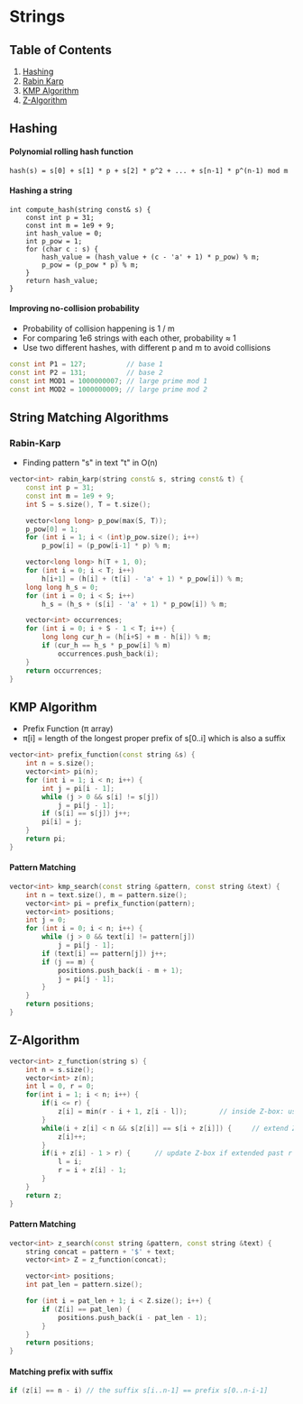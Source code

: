 # Strings

## Table of Contents
1. [Hashing](#hashing)
2. [Rabin Karp](#rabin-karp)
3. [KMP Algorithm](#kmp-algorithm)
4. [Z-Algorithm](#z-algorithm)

## Hashing

#### Polynomial rolling hash function
```
hash(s) = s[0] + s[1] * p + s[2] * p^2 + ... + s[n-1] * p^(n-1) mod m
```
#### Hashing a string
```
int compute_hash(string const& s) {
    const int p = 31;
    const int m = 1e9 + 9;
    int hash_value = 0;
    int p_pow = 1;
    for (char c : s) {
        hash_value = (hash_value + (c - 'a' + 1) * p_pow) % m;
        p_pow = (p_pow * p) % m;
    }
    return hash_value;
}
```

#### Improving no-collision probability
- Probability of collision happening is 1 / m
- For comparing 1e6 strings with each other, probability ≈ 1
- Use two different hashes, with different p and m to avoid collisions
```cpp
const int P1 = 127;          // base 1
const int P2 = 131;          // base 2
const int MOD1 = 1000000007; // large prime mod 1
const int MOD2 = 1000000009; // large prime mod 2
```

##  String Matching Algorithms

### Rabin-Karp
- Finding pattern "s" in text "t" in O(n)
```cpp
vector<int> rabin_karp(string const& s, string const& t) {
    const int p = 31; 
    const int m = 1e9 + 9;
    int S = s.size(), T = t.size();

    vector<long long> p_pow(max(S, T)); 
    p_pow[0] = 1; 
    for (int i = 1; i < (int)p_pow.size(); i++) 
        p_pow[i] = (p_pow[i-1] * p) % m;

    vector<long long> h(T + 1, 0); 
    for (int i = 0; i < T; i++)
        h[i+1] = (h[i] + (t[i] - 'a' + 1) * p_pow[i]) % m; 
    long long h_s = 0; 
    for (int i = 0; i < S; i++) 
        h_s = (h_s + (s[i] - 'a' + 1) * p_pow[i]) % m; 

    vector<int> occurrences;
    for (int i = 0; i + S - 1 < T; i++) {
        long long cur_h = (h[i+S] + m - h[i]) % m;
        if (cur_h == h_s * p_pow[i] % m)
            occurrences.push_back(i);
    }
    return occurrences;
}
```

## KMP Algorithm

- Prefix Function (π array)
- π[i] = length of the longest proper prefix of s[0..i] which is also a suffix

```cpp
vector<int> prefix_function(const string &s) {
    int n = s.size();
    vector<int> pi(n);
    for (int i = 1; i < n; i++) {
        int j = pi[i - 1];
        while (j > 0 && s[i] != s[j])
            j = pi[j - 1];
        if (s[i] == s[j]) j++;
        pi[i] = j;
    }
    return pi;
}
```

#### Pattern Matching

```cpp
vector<int> kmp_search(const string &pattern, const string &text) {
    int n = text.size(), m = pattern.size();
    vector<int> pi = prefix_function(pattern);
    vector<int> positions;
    int j = 0;
    for (int i = 0; i < n; i++) {
        while (j > 0 && text[i] != pattern[j])
            j = pi[j - 1];
        if (text[i] == pattern[j]) j++;
        if (j == m) {
            positions.push_back(i - m + 1);
            j = pi[j - 1];
        }
    }
    return positions;
}
```


## Z-Algorithm
```cpp
vector<int> z_function(string s) {
    int n = s.size();
    vector<int> z(n);
    int l = 0, r = 0;
    for(int i = 1; i < n; i++) {
        if(i <= r) {
            z[i] = min(r - i + 1, z[i - l]);        // inside Z-box: use previously computed Z value
        }
        while(i + z[i] < n && s[z[i]] == s[i + z[i]]) {     // extend Z[i] past r by brute force
            z[i]++;
        }
        if(i + z[i] - 1 > r) {      // update Z-box if extended past r
            l = i; 
            r = i + z[i] - 1;
        }
    }
    return z;
}
```
#### Pattern Matching
```cpp
vector<int> z_search(const string &pattern, const string &text) {
    string concat = pattern + '$' + text;
    vector<int> Z = z_function(concat);

    vector<int> positions;
    int pat_len = pattern.size();

    for (int i = pat_len + 1; i < Z.size(); i++) {
        if (Z[i] == pat_len) {
            positions.push_back(i - pat_len - 1); 
        }
    }
    return positions;
}
```
#### Matching prefix with suffix
```cpp
if (z[i] == n - i) // the suffix s[i..n-1] == prefix s[0..n-i-1]
```